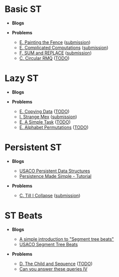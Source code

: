 # Basic ST
* __Blogs__



* __Problems__

  * [E. Painting the Fence](https://codeforces.com/gym/101911/problem/E) ([submission](https://codeforces.com/gym/101911/submission/144164422))
  * [E. Complicated Computations](https://codeforces.com/contest/1436/problem/E) ([submission](https://codeforces.com/contest/1436/submission/144076353))
  * [F. SUM and REPLACE](https://codeforces.com/problemset/problem/920/F) ([submission](https://codeforces.com/contest/920/submission/115521562))
  * [C. Circular RMQ](https://codeforces.com/problemset/problem/52/C) ([TODO]())


# Lazy ST
* __Blogs__



* __Problems__

  * [E. Copying Data](https://codeforces.com/problemset/problem/292/E) ([TODO]())
  * [I. Strange Mex](https://codeforces.com/gym/102862/problem/I) ([submission](https://codeforces.com/gym/102862/submission/143921192))
  * [E. A Simple Task](https://codeforces.com/problemset/problem/558/E) ([TODO]())
  * [E. Alphabet Permutations](https://codeforces.com/problemset/problem/610/E) ([TODO]())


# Persistent ST
* __Blogs__

  * [USACO Persistent Data Structures](https://usaco.guide/adv/persistent?lang=cpp)
  * [Persistence Made Simple - Tutorial](https://discuss.codechef.com/t/persistence-made-simple-tutorial/14915/4)


* __Problems__

  * [C. Till I Collapse](https://codeforces.com/contest/786/problem/C) ([submission](https://codeforces.com/contest/786/submission/172295333))



# ST Beats
* __Blogs__

  * [A simple introduction to "Segment tree beats"](https://codeforces.com/blog/entry/57319)
  * [USACO Segment Tree Beats](https://usaco.guide/adv/segtree-beats?lang=cpp)


* __Problems__

  * [D. The Child and Sequence](https://codeforces.com/contest/438/problem/D) ([TODO]())
  * [Can you answer these queries IV](https://vjudge.net/problem/SPOJ-GSS4)
